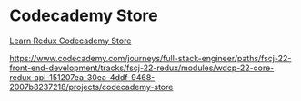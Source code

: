 # Codecademy Store

[Learn Redux Codecademy Store](https://www.youtube.com/watch?v=z8vbKfVrBgs)

https://www.codecademy.com/journeys/full-stack-engineer/paths/fscj-22-front-end-development/tracks/fscj-22-redux/modules/wdcp-22-core-redux-api-151207ea-30ea-4ddf-9468-2007b8237218/projects/codecademy-store
